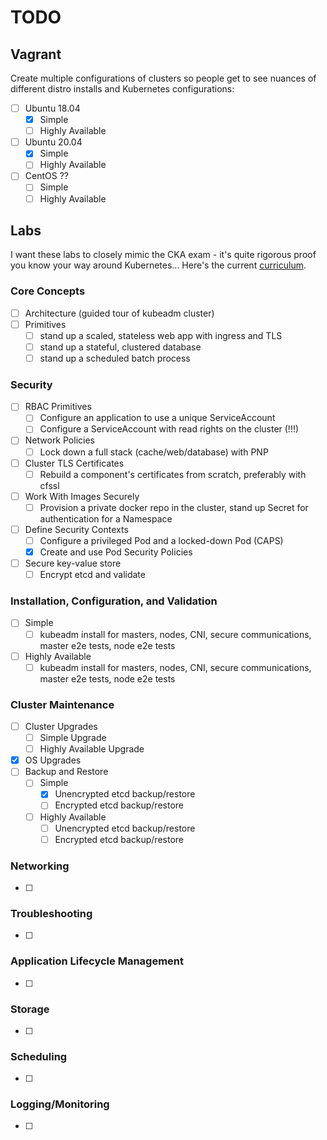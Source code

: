 # TODO

## Vagrant

Create multiple configurations of clusters so people get to see nuances of different
distro installs and Kubernetes configurations:

- [ ] Ubuntu 18.04
    - [X] Simple
    - [ ] Highly Available
- [ ] Ubuntu 20.04
    - [X] Simple
    - [ ] Highly Available
- [ ] CentOS ??
    - [ ] Simple
    - [ ] Highly Available

## Labs

I want these labs to closely mimic the CKA exam - it's quite rigorous proof you
know your way around Kubernetes... Here's the current [curriculum](https://github.com/cncf/curriculum/blob/master/CKA_Curriculum_V1.18.pdf).

### Core Concepts

- [ ] Architecture (guided tour of kubeadm cluster)
- [ ] Primitives
    - [ ] stand up a scaled, stateless web app with ingress and TLS
    - [ ] stand up a stateful, clustered database
    - [ ] stand up a scheduled batch process

### Security

- [ ] RBAC Primitives
    - [ ] Configure an application to use a unique ServiceAccount
    - [ ] Configure a ServiceAccount with read rights on the cluster (!!!)
- [ ] Network Policies
    - [ ] Lock down a full stack (cache/web/database) with PNP
- [ ] Cluster TLS Certificates
    - [ ] Rebuild a component's certificates from scratch, preferably with cfssl
- [ ] Work With Images Securely
    - [ ] Provision a private docker repo in the cluster, stand up Secret for authentication for a Namespace
- [ ] Define Security Contexts
    - [ ] Configure a privileged Pod and a locked-down Pod (CAPS)
    - [X] Create and use Pod Security Policies
- [ ] Secure key-value store
    - [ ] Encrypt etcd and validate

### Installation, Configuration, and Validation

- [ ] Simple
    - [ ] kubeadm install for masters, nodes, CNI, secure communications, master e2e tests, node e2e tests
- [ ] Highly Available
    - [ ] kubeadm install for masters, nodes, CNI, secure communications, master e2e tests, node e2e tests

### Cluster Maintenance

- [ ] Cluster Upgrades
    - [ ] Simple Upgrade
    - [ ] Highly Available Upgrade
- [X] OS Upgrades
- [ ] Backup and Restore
    - [ ] Simple
        - [X] Unencrypted etcd backup/restore
        - [ ] Encrypted etcd backup/restore
    - [ ] Highly Available
        - [ ] Unencrypted etcd backup/restore
        - [ ] Encrypted etcd backup/restore

### Networking

 - [ ]

### Troubleshooting

 - [ ] 

### Application Lifecycle Management

 - [ ] 

### Storage

 - [ ] 

### Scheduling

 - [ ] 

### Logging/Monitoring

 - [ ] 

